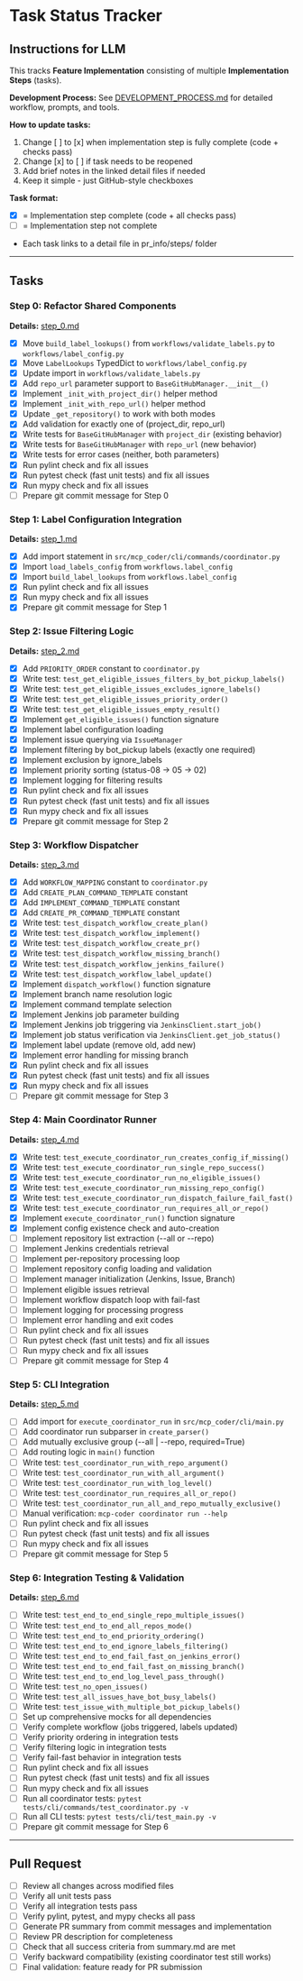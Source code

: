 # Task Status Tracker

## Instructions for LLM

This tracks **Feature Implementation** consisting of multiple **Implementation Steps** (tasks).

**Development Process:** See [DEVELOPMENT_PROCESS.md](./DEVELOPMENT_PROCESS.md) for detailed workflow, prompts, and tools.

**How to update tasks:**

1. Change [ ] to [x] when implementation step is fully complete (code + checks pass)
2. Change [x] to [ ] if task needs to be reopened
3. Add brief notes in the linked detail files if needed
4. Keep it simple - just GitHub-style checkboxes

**Task format:**

- [x] = Implementation step complete (code + all checks pass)
- [ ] = Implementation step not complete
- Each task links to a detail file in pr_info/steps/ folder

---

## Tasks

### Step 0: Refactor Shared Components
**Details:** [step_0.md](steps/step_0.md)

- [x] Move `build_label_lookups()` from `workflows/validate_labels.py` to `workflows/label_config.py`
- [x] Move `LabelLookups` TypedDict to `workflows/label_config.py`
- [x] Update import in `workflows/validate_labels.py`
- [x] Add `repo_url` parameter support to `BaseGitHubManager.__init__()`
- [x] Implement `_init_with_project_dir()` helper method
- [x] Implement `_init_with_repo_url()` helper method
- [x] Update `_get_repository()` to work with both modes
- [x] Add validation for exactly one of (project_dir, repo_url)
- [x] Write tests for `BaseGitHubManager` with `project_dir` (existing behavior)
- [x] Write tests for `BaseGitHubManager` with `repo_url` (new behavior)
- [x] Write tests for error cases (neither, both parameters)
- [x] Run pylint check and fix all issues
- [x] Run pytest check (fast unit tests) and fix all issues
- [x] Run mypy check and fix all issues
- [ ] Prepare git commit message for Step 0

### Step 1: Label Configuration Integration
**Details:** [step_1.md](steps/step_1.md)

- [x] Add import statement in `src/mcp_coder/cli/commands/coordinator.py`
- [x] Import `load_labels_config` from `workflows.label_config`
- [x] Import `build_label_lookups` from `workflows.label_config`
- [x] Run pylint check and fix all issues
- [x] Run mypy check and fix all issues
- [x] Prepare git commit message for Step 1

### Step 2: Issue Filtering Logic
**Details:** [step_2.md](steps/step_2.md)

- [x] Add `PRIORITY_ORDER` constant to `coordinator.py`
- [x] Write test: `test_get_eligible_issues_filters_by_bot_pickup_labels()`
- [x] Write test: `test_get_eligible_issues_excludes_ignore_labels()`
- [x] Write test: `test_get_eligible_issues_priority_order()`
- [x] Write test: `test_get_eligible_issues_empty_result()`
- [x] Implement `get_eligible_issues()` function signature
- [x] Implement label configuration loading
- [x] Implement issue querying via `IssueManager`
- [x] Implement filtering by bot_pickup labels (exactly one required)
- [x] Implement exclusion by ignore_labels
- [x] Implement priority sorting (status-08 → 05 → 02)
- [x] Implement logging for filtering results
- [x] Run pylint check and fix all issues
- [x] Run pytest check (fast unit tests) and fix all issues
- [x] Run mypy check and fix all issues
- [x] Prepare git commit message for Step 2

### Step 3: Workflow Dispatcher
**Details:** [step_3.md](steps/step_3.md)

- [x] Add `WORKFLOW_MAPPING` constant to `coordinator.py`
- [x] Add `CREATE_PLAN_COMMAND_TEMPLATE` constant
- [x] Add `IMPLEMENT_COMMAND_TEMPLATE` constant
- [x] Add `CREATE_PR_COMMAND_TEMPLATE` constant
- [x] Write test: `test_dispatch_workflow_create_plan()`
- [x] Write test: `test_dispatch_workflow_implement()`
- [x] Write test: `test_dispatch_workflow_create_pr()`
- [x] Write test: `test_dispatch_workflow_missing_branch()`
- [x] Write test: `test_dispatch_workflow_jenkins_failure()`
- [x] Write test: `test_dispatch_workflow_label_update()`
- [x] Implement `dispatch_workflow()` function signature
- [x] Implement branch name resolution logic
- [x] Implement command template selection
- [x] Implement Jenkins job parameter building
- [x] Implement Jenkins job triggering via `JenkinsClient.start_job()`
- [x] Implement job status verification via `JenkinsClient.get_job_status()`
- [x] Implement label update (remove old, add new)
- [x] Implement error handling for missing branch
- [x] Run pylint check and fix all issues
- [x] Run pytest check (fast unit tests) and fix all issues
- [x] Run mypy check and fix all issues
- [ ] Prepare git commit message for Step 3

### Step 4: Main Coordinator Runner
**Details:** [step_4.md](steps/step_4.md)

- [x] Write test: `test_execute_coordinator_run_creates_config_if_missing()`
- [x] Write test: `test_execute_coordinator_run_single_repo_success()`
- [x] Write test: `test_execute_coordinator_run_no_eligible_issues()`
- [x] Write test: `test_execute_coordinator_run_missing_repo_config()`
- [x] Write test: `test_execute_coordinator_run_dispatch_failure_fail_fast()`
- [x] Write test: `test_execute_coordinator_run_requires_all_or_repo()`
- [x] Implement `execute_coordinator_run()` function signature
- [x] Implement config existence check and auto-creation
- [ ] Implement repository list extraction (--all or --repo)
- [ ] Implement Jenkins credentials retrieval
- [ ] Implement per-repository processing loop
- [ ] Implement repository config loading and validation
- [ ] Implement manager initialization (Jenkins, Issue, Branch)
- [ ] Implement eligible issues retrieval
- [ ] Implement workflow dispatch loop with fail-fast
- [ ] Implement logging for processing progress
- [ ] Implement error handling and exit codes
- [ ] Run pylint check and fix all issues
- [ ] Run pytest check (fast unit tests) and fix all issues
- [ ] Run mypy check and fix all issues
- [ ] Prepare git commit message for Step 4

### Step 5: CLI Integration
**Details:** [step_5.md](steps/step_5.md)

- [ ] Add import for `execute_coordinator_run` in `src/mcp_coder/cli/main.py`
- [ ] Add coordinator run subparser in `create_parser()`
- [ ] Add mutually exclusive group (--all | --repo, required=True)
- [ ] Add routing logic in `main()` function
- [ ] Write test: `test_coordinator_run_with_repo_argument()`
- [ ] Write test: `test_coordinator_run_with_all_argument()`
- [ ] Write test: `test_coordinator_run_with_log_level()`
- [ ] Write test: `test_coordinator_run_requires_all_or_repo()`
- [ ] Write test: `test_coordinator_run_all_and_repo_mutually_exclusive()`
- [ ] Manual verification: `mcp-coder coordinator run --help`
- [ ] Run pylint check and fix all issues
- [ ] Run pytest check (fast unit tests) and fix all issues
- [ ] Run mypy check and fix all issues
- [ ] Prepare git commit message for Step 5

### Step 6: Integration Testing & Validation
**Details:** [step_6.md](steps/step_6.md)

- [ ] Write test: `test_end_to_end_single_repo_multiple_issues()`
- [ ] Write test: `test_end_to_end_all_repos_mode()`
- [ ] Write test: `test_end_to_end_priority_ordering()`
- [ ] Write test: `test_end_to_end_ignore_labels_filtering()`
- [ ] Write test: `test_end_to_end_fail_fast_on_jenkins_error()`
- [ ] Write test: `test_end_to_end_fail_fast_on_missing_branch()`
- [ ] Write test: `test_end_to_end_log_level_pass_through()`
- [ ] Write test: `test_no_open_issues()`
- [ ] Write test: `test_all_issues_have_bot_busy_labels()`
- [ ] Write test: `test_issue_with_multiple_bot_pickup_labels()`
- [ ] Set up comprehensive mocks for all dependencies
- [ ] Verify complete workflow (jobs triggered, labels updated)
- [ ] Verify priority ordering in integration tests
- [ ] Verify filtering logic in integration tests
- [ ] Verify fail-fast behavior in integration tests
- [ ] Run pylint check and fix all issues
- [ ] Run pytest check (fast unit tests) and fix all issues
- [ ] Run mypy check and fix all issues
- [ ] Run all coordinator tests: `pytest tests/cli/commands/test_coordinator.py -v`
- [ ] Run all CLI tests: `pytest tests/cli/test_main.py -v`
- [ ] Prepare git commit message for Step 6

---

## Pull Request

- [ ] Review all changes across modified files
- [ ] Verify all unit tests pass
- [ ] Verify all integration tests pass
- [ ] Verify pylint, pytest, and mypy checks all pass
- [ ] Generate PR summary from commit messages and implementation
- [ ] Review PR description for completeness
- [ ] Check that all success criteria from summary.md are met
- [ ] Verify backward compatibility (existing coordinator test still works)
- [ ] Final validation: feature ready for PR submission
